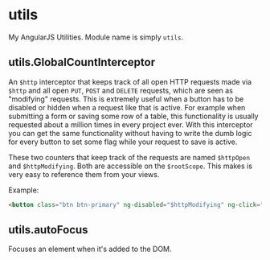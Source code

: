 # utils

My AngularJS Utilities. Module name is simply `utils`.

## utils.GlobalCountInterceptor

An `$http` interceptor that keeps track of all open HTTP requests made via `$http` and all open `PUT`, `POST` and `DELETE` requests, which are seen as "modifying" requests. This is extremely useful when a button has to be disabled or hidden when a request like that is active. For example when submitting a form or saving some row of a table, this functionality is usually requested about a million times in every project ever. With this interceptor you can get the same functionality without having to write the dumb logic for every button to set some flag while your request to save is active.

These two counters that keep track of the requests are named `$httpOpen` and `$httpModifying`. Both are accessible on the `$rootScope`. This makes is very easy to reference them from your views.

Example:

```html
<button class="btn btn-primary" ng-disabled="$httpModifying" ng-click="view.save()">Save</button>
```

## utils.autoFocus

Focuses an element when it's added to the DOM.
